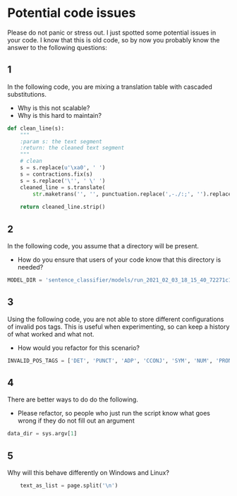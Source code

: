 # Potential code issues
Please do not panic or stress out. I just spotted some potential issues in your code.
I know that this is old code, so by now you probably know the answer to the following questions:

## 1
In the following code, you are mixing a translation table with cascaded substitutions.
- Why is this not scalable?
- Why is this hard to maintain?
```python
def clean_line(s):
    """
    :param s: the text segment
    :return: the cleaned text segment
    """
    # clean
    s = s.replace(u'\xa0', ' ')
    s = contractions.fix(s)
    s = s.replace('\'', ' \' ')
    cleaned_line = s.translate(
        str.maketrans('', '', punctuation.replace(',-./:;', '').replace('@', '').replace('+', '').replace('\'',
                                                                                                          '') + '←' + '↑'))
    return cleaned_line.strip()

```
## 2
In the following code, you assume that a directory will be present.
- How do you ensure that users of your code know that this directory is needed?
```python
MODEL_DIR = 'sentence_classifier/models/run_2021_02_03_18_15_40_72271c125cfe'
```
## 3
Using the following code, you are not able to store different configurations of invalid pos tags.
This is useful when experimenting, so can keep a history of what worked and what not.
- How would you refactor for this scenario?
```python
INVALID_POS_TAGS = ['DET', 'PUNCT', 'ADP', 'CCONJ', 'SYM', 'NUM', 'PRON', 'SCONJ', 'ADV']
```
## 4
There are better ways to do do the following.
- Please refactor, so people who just run the script know what goes wrong if they do not fill out an argument
```python
data_dir = sys.argv[1]
```

## 5
Why will this behave differently on Windows and Linux?
```python
    text_as_list = page.split('\n')
```

